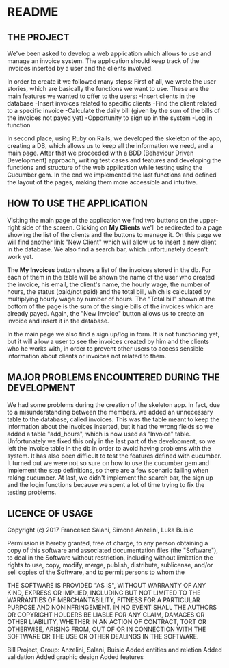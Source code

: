 # README

## THE PROJECT 
We've been asked to develop a web application which allows to use and manage an invoice system. The application should keep track of the invoices inserted by a user and the clients involved. 

In order to create it we followed many steps:
First of all, we wrote the user stories, which are basically the functions we want to use. These are the main features we wanted to offer to the users:
  -Insert clients in the database
  -Insert invoices related to specific clients
  -Find the client related to a specific invoice
  -Calculate the daily bill (given by the sum of the bills of the invoices not payed yet)
  -Opportunity to sign up in the system
  -Log in function
 
In second place, using Ruby on Rails, we developed the skeleton of the app, creating a DB, which allows us to keep all the information we need, and a main page.
After that we proceeded with a BDD (Behaviour Driven Development) approach, writing test cases and features and developing the functions and structure of the web application while testing using the Cucumber gem.
In the end we implemented the last functions and defined the layout of the pages, making them more accessible and intuitive.

## HOW TO USE THE APPLICATION
Visiting the main page of the application we find two buttons on the upper-right side of the screen. Clicking on **My Clients** we'll be redirected to a page showing the list of the clients and the buttons to manage it. On this page we will find another link "New Client" which will allow us to insert a new client in the database. We also find a search bar, which unfortunately doesn't work yet.

The **My Invoices** button shows a list of the invoices stored in the db. For each of them in the table will be shown the name of the user who created the invoice, his email, the client's name, the hourly wage, the number of hours, the status (paid/not paid) and the total bill, which is calculated by multiplying hourly wage by number of hours. 
The "Total bill" shown at the bottom of the page is the sum of the single bills of the invoices which are already payed. 
Again, the "New Invoice" button allows us to create an invoice and insert it in the database.

In the main page we also find a sign up/log in form. It is not functioning yet, but it will allow a user to see the invoices created by him and the clients who he works with, in order to prevent other users to access sensible information about clients or invoices not related to them.

## MAJOR PROBLEMS ENCOUNTERED DURING THE DEVELOPMENT
We had some problems during the creation of the skeleton app. In fact, due to a misunderstanding between the members. we added an unnecessary table to the database, called invoices. This was the table meant to keep the information about the invoices inserted, but it had the wrong fields so we added a table "add_hours", which is now used as "Invoice" table. Unfortunately we fixed this only in the last part of the development, so we left the invoice table in the db in order to avoid having problems with the system. 
It has also been difficult to test the features defined with cucumber. It turned out we were not so sure on how to use the cucumber gem and implement the step definitions, so there are a few scenario failing when raking cucumber.
At last, we didn't implement the search bar, the sign up and the login functions because we spent a lot of time trying to fix the testing problems.

## LICENCE OF USAGE
Copyright (c) 2017 Francesco Salani, Simone Anzelini, Luka Buisic

Permission is hereby granted, free of charge, to any person
obtaining a copy of this software and associated documentation
files (the "Software"), to deal in the Software without
restriction, including without limitation the rights to use,
copy, modify, merge, publish, distribute, sublicense, and/or sell
copies of the Software, and to permit persons to whom the

THE SOFTWARE IS PROVIDED "AS IS", WITHOUT WARRANTY OF ANY KIND,
EXPRESS OR IMPLIED, INCLUDING BUT NOT LIMITED TO THE WARRANTIES
OF MERCHANTABILITY, FITNESS FOR A PARTICULAR PURPOSE AND
NONINFRINGEMENT. IN NO EVENT SHALL THE AUTHORS OR COPYRIGHT
HOLDERS BE LIABLE FOR ANY CLAIM, DAMAGES OR OTHER LIABILITY,
WHETHER IN AN ACTION OF CONTRACT, TORT OR OTHERWISE, ARISING
FROM, OUT OF OR IN CONNECTION WITH THE SOFTWARE OR THE USE OR
OTHER DEALINGS IN THE SOFTWARE.

Bill Project, Group: Anzelini, Salani, Buisic
Added entities and reletion
Added validation
Added graphic design
Added features
